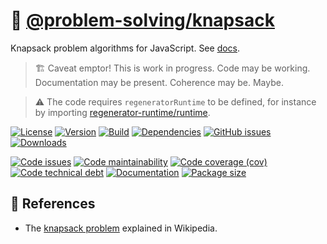 :school_satchel: [@problem-solving/knapsack](https://computational-problem-solving.github.io/knapsack)
==

Knapsack problem algorithms for JavaScript.
See [docs](https://computational-problem-solving.github.io/knapsack/index.html).

> :building_construction: Caveat emptor! This is work in progress. Code may be
> working. Documentation may be present. Coherence may be. Maybe.

> :warning: The code requires `regeneratorRuntime` to be defined, for instance by importing
> [regenerator-runtime/runtime](https://www.npmjs.com/package/regenerator-runtime).

[![License](https://img.shields.io/github/license/computational-problem-solving/knapsack.svg)](https://raw.githubusercontent.com/computational-problem-solving/knapsack/main/LICENSE)
[![Version](https://img.shields.io/npm/v/@problem-solving/knapsack.svg)](https://www.npmjs.org/package/@problem-solving/knapsack)
[![Build](https://img.shields.io/travis/computational-problem-solving/knapsack/main.svg)](https://travis-ci.com/computational-problem-solving/knapsack/branches)
[![Dependencies](https://img.shields.io/librariesio/github/computational-problem-solving/knapsack.svg)](https://github.com/computational-problem-solving/knapsack/network/dependencies)
[![GitHub issues](https://img.shields.io/github/issues/computational-problem-solving/knapsack.svg)](https://github.com/computational-problem-solving/knapsack/issues)
[![Downloads](https://img.shields.io/npm/dm/@problem-solving/knapsack.svg)](https://www.npmjs.org/package/@problem-solving/knapsack)

[![Code issues](https://img.shields.io/codeclimate/issues/computational-problem-solving/knapsack.svg)](https://codeclimate.com/github/computational-problem-solving/knapsack/issues)
[![Code maintainability](https://img.shields.io/codeclimate/maintainability/computational-problem-solving/knapsack.svg)](https://codeclimate.com/github/computational-problem-solving/knapsack/trends/churn)
[![Code coverage (cov)](https://img.shields.io/codecov/c/gh/computational-problem-solving/knapsack/main.svg)](https://codecov.io/gh/computational-problem-solving/knapsack)
[![Code technical debt](https://img.shields.io/codeclimate/tech-debt/computational-problem-solving/knapsack.svg)](https://codeclimate.com/github/computational-problem-solving/knapsack/trends/technical_debt)
[![Documentation](https://computational-problem-solving.github.io/knapsack/badge.svg)](https://computational-problem-solving.github.io/knapsack/source.html)
[![Package size](https://img.shields.io/bundlephobia/minzip/@problem-solving/knapsack)](https://bundlephobia.com/result?p=@problem-solving/knapsack)

## :book: References

  - The [knapsack problem](https://en.wikipedia.org/wiki/Knapsack_problem)
    explained in Wikipedia.
